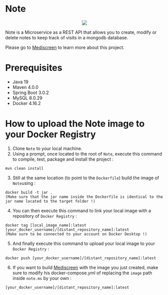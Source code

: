 # Note

<p align="center">
  <img src=https://user-images.githubusercontent.com/95872501/224155098-59ee106a-10cd-4189-a830-e957db28003c.png>
</p>

Note is a Microservice as a REST API that allows you to create, modify or delete notes to keep track of visits in a mongodb database.

Please go to [Mediscreen](https://github.com/HashTucE/Mediscreen.git) to learn more about this project.

# Prerequisites
- Java 19
- Maven 4.0.0
- Spring Boot 3.0.2
- MySQL 8.0.29
- Docker 4.16.2

# How to upload the Note image to your Docker Registry

1. Clone `Note` to your local machine.
2. Using a prompt, once located to the root of `Note`, execute this command to compile, test, package and install the project :
  ```
  mvn clean install
  ```
3. Still at the same location (to point to the `Dockerfile`) build the image of `Note`using :
  ```
  docker build -t jar .
  (Make sure that the jar name inside the Dockerfile is identical to the jar name located to the target folder !)
  ```
  
4. You can then execute this command to link your local image with a repository of `Docker Registry` :
  ```
  docker tag [local_image_name]:latest [your_docker_username]/[distant_repository_name]:latest
  (Make sure to be connected to your account on Docker Desktop !)
  ```
5. And finally execute this command to upload your local image to your `Docker Registry` :
  ```
  docker push [your_docker_username]/[distant_repository_name]:latest
  ```
6. If you want to build [Mediscreen](https://github.com/HashTucE/Mediscreen.git) with the image you just created, make sure to modify his docker-compose.yml of replacing the `image` path inside `note.ms` by your own :
  ```
  [your_docker_username]/[distant_repository_name]:latest
  ```
